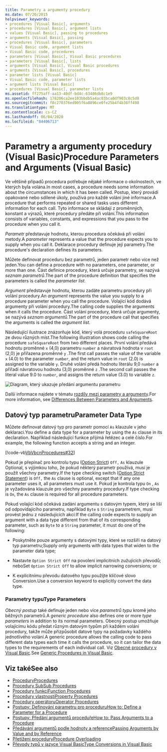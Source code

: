 ```yaml
---
title: Parametry a argumenty procedury
ms.date: 07/20/2015
helpviewer_keywords:
- procedures [Visual Basic], arguments
- procedures [Visual Basic], argument lists
- values [Visual Basic], passing to procedures
- arguments [Visual Basic], passing
- procedures [Visual Basic], parameters
- Visual Basic code, argument lists
- Visual Basic code, procedures
- parameters [Visual Basic], Visual Basic procedures
- parameters [Visual Basic], lists
- arguments [Visual Basic], Visual Basic procedures
- arguments [Visual Basic], procedures
- parameter lists [Visual Basic]
- Visual Basic code, parameter lists
- argument lists [Visual Basic]
- procedures [Visual Basic], parameter lists
ms.assetid: ff275aff-aa13-40df-bd4c-63486db8c1e9
ms.openlocfilehash: 178206ca2ee103bbdb5a4ac03bca0df903c8c5d8
ms.sourcegitcommit: f8c270376ed905f6a8896ce0fe25b4f4b38ff498
ms.translationtype: MT
ms.contentlocale: cs-CZ
ms.lasthandoff: 06/04/2020
ms.locfileid: "84406713"
---
```

# <a name="procedure-parameters-and-arguments-visual-basic"></a><span data-ttu-id="b879c-102">Parametry a argumenty procedury (Visual Basic)</span><span class="sxs-lookup"><span data-stu-id="b879c-102">Procedure Parameters and Arguments (Visual Basic)</span></span>
<span data-ttu-id="b879c-103">Ve většině případů procedura potřebuje nějaké informace o okolnostech, ve kterých byla volána.</span><span class="sxs-lookup"><span data-stu-id="b879c-103">In most cases, a procedure needs some information about the circumstances in which it has been called.</span></span> <span data-ttu-id="b879c-104">Postup, který provádí opakované nebo sdílené úkoly, používá pro každé volání jiné informace.</span><span class="sxs-lookup"><span data-stu-id="b879c-104">A procedure that performs repeated or shared tasks uses different information for each call.</span></span> <span data-ttu-id="b879c-105">Tyto informace se skládají z proměnných, konstant a výrazů, které procedury předáte při volání.</span><span class="sxs-lookup"><span data-stu-id="b879c-105">This information consists of variables, constants, and expressions that you pass to the procedure when you call it.</span></span>  
  
 <span data-ttu-id="b879c-106">*Parametr* představuje hodnotu, kterou procedura očekává při volání metody.</span><span class="sxs-lookup"><span data-stu-id="b879c-106">A *parameter* represents a value that the procedure expects you to supply when you call it.</span></span> <span data-ttu-id="b879c-107">Deklarace procedury definuje její parametry.</span><span class="sxs-lookup"><span data-stu-id="b879c-107">The procedure's declaration defines its parameters.</span></span>  
  
 <span data-ttu-id="b879c-108">Můžete definovat proceduru bez parametrů, jeden parametr nebo více než jeden.</span><span class="sxs-lookup"><span data-stu-id="b879c-108">You can define a procedure with no parameters, one parameter, or more than one.</span></span> <span data-ttu-id="b879c-109">Část definice procedury, která určuje parametry, se nazývá *seznam parametrů*.</span><span class="sxs-lookup"><span data-stu-id="b879c-109">The part of the procedure definition that specifies the parameters is called the *parameter list*.</span></span>  
  
 <span data-ttu-id="b879c-110">*Argument* představuje hodnotu, kterou zadáte parametru procedury při volání procedury.</span><span class="sxs-lookup"><span data-stu-id="b879c-110">An *argument* represents the value you supply to a procedure parameter when you call the procedure.</span></span> <span data-ttu-id="b879c-111">Volající kód dodává argumenty při volání procedury.</span><span class="sxs-lookup"><span data-stu-id="b879c-111">The calling code supplies the arguments when it calls the procedure.</span></span> <span data-ttu-id="b879c-112">Část volání procedury, která určuje argumenty, se nazývá *seznam argumentů*.</span><span class="sxs-lookup"><span data-stu-id="b879c-112">The part of the procedure call that specifies the arguments is called the *argument list*.</span></span>  
  
 <span data-ttu-id="b879c-113">Následující ilustrace znázorňuje kód, který volá proceduru `safeSquareRoot` ze dvou různých míst.</span><span class="sxs-lookup"><span data-stu-id="b879c-113">The following illustration shows code calling the procedure `safeSquareRoot` from two different places.</span></span> <span data-ttu-id="b879c-114">První volání předává hodnotu proměnné `x` (4,0) parametru `number` a návratová hodnota v `root` (2,0) je přiřazena proměnné `y` .</span><span class="sxs-lookup"><span data-stu-id="b879c-114">The first call passes the value of the variable `x` (4.0) to the parameter `number`, and the return value in `root` (2.0) is assigned to the variable `y`.</span></span> <span data-ttu-id="b879c-115">Druhé volání předá hodnotu literálu 9,0 `number` a přiřadí návratovou hodnotu (3,0) proměnné `z` .</span><span class="sxs-lookup"><span data-stu-id="b879c-115">The second call passes the literal value 9.0 to `number`, and assigns the return value (3.0) to variable `z`.</span></span>  
  
 ![Diagram, který ukazuje předání argumentu parametru](./media/procedure-parameters-and-arguments/pass-argument-parameter.gif)  
  
 <span data-ttu-id="b879c-117">Další informace najdete v tématu [rozdíly mezi parametry a argumenty](./differences-between-parameters-and-arguments.md).</span><span class="sxs-lookup"><span data-stu-id="b879c-117">For more information, see [Differences Between Parameters and Arguments](./differences-between-parameters-and-arguments.md).</span></span>  
  
## <a name="parameter-data-type"></a><span data-ttu-id="b879c-118">Datový typ parametru</span><span class="sxs-lookup"><span data-stu-id="b879c-118">Parameter Data Type</span></span>  
 <span data-ttu-id="b879c-119">Můžete definovat datový typ pro parametr pomocí `As` klauzule v jeho deklaraci.</span><span class="sxs-lookup"><span data-stu-id="b879c-119">You define a data type for a parameter by using the `As` clause in its declaration.</span></span> <span data-ttu-id="b879c-120">Například následující funkce přijímá řetězec a celé číslo.</span><span class="sxs-lookup"><span data-stu-id="b879c-120">For example, the following function accepts a string and an integer.</span></span>  
  
 [!code-vb[VbVbcnProcedures#32](~/samples/snippets/visualbasic/VS_Snippets_VBCSharp/VbVbcnProcedures/VB/Class1.vb#32)]  
  
 <span data-ttu-id="b879c-121">Pokud je přepínač pro kontrolu typu ([Option Strict](../../../language-reference/statements/option-strict-statement.md)) `Off,` `As` klauzule Optional, s výjimkou toho, že pokud některý parametr používá, musí je použít všechny parametry.</span><span class="sxs-lookup"><span data-stu-id="b879c-121">If the type checking switch ([Option Strict Statement](../../../language-reference/statements/option-strict-statement.md)) is `Off,` the `As` clause is optional, except that if any one parameter uses it, all parameters must use it.</span></span> <span data-ttu-id="b879c-122">Pokud je kontrola typu `On` , `As` je vyžadována klauzule pro všechny parametry procedury.</span><span class="sxs-lookup"><span data-stu-id="b879c-122">If type checking is `On`, the `As` clause is required for all procedure parameters.</span></span>  
  
 <span data-ttu-id="b879c-123">Pokud volající kód očekává zadání argumentu s datovým typem, který se liší od odpovídajícího parametru, například `Byte` s `String` parametrem, musí provést jednu z následujících akcí:</span><span class="sxs-lookup"><span data-stu-id="b879c-123">If the calling code expects to supply an argument with a data type different from that of its corresponding parameter, such as `Byte` to a `String` parameter, it must do one of the following:</span></span>  
  
- <span data-ttu-id="b879c-124">Poskytněte pouze argumenty s datovými typy, které se rozšíří na datový typ parametru;</span><span class="sxs-lookup"><span data-stu-id="b879c-124">Supply only arguments with data types that widen to the parameter data type;</span></span>  
  
- <span data-ttu-id="b879c-125">Nastavte `Option Strict Off` na povolení implicitních zužujících převodů; nebo</span><span class="sxs-lookup"><span data-stu-id="b879c-125">Set `Option Strict Off` to allow implicit narrowing conversions; or</span></span>  
  
- <span data-ttu-id="b879c-126">K explicitnímu převodu datového typu použijte klíčové slovo Conversion.</span><span class="sxs-lookup"><span data-stu-id="b879c-126">Use a conversion keyword to explicitly convert the data type.</span></span>  
  
### <a name="type-parameters"></a><span data-ttu-id="b879c-127">Parametry typu</span><span class="sxs-lookup"><span data-stu-id="b879c-127">Type Parameters</span></span>  
 <span data-ttu-id="b879c-128">*Obecný postup* také definuje jeden nebo více *parametrů typu* kromě jeho běžných parametrů.</span><span class="sxs-lookup"><span data-stu-id="b879c-128">A *generic procedure* also defines one or more *type parameters* in addition to its normal parameters.</span></span> <span data-ttu-id="b879c-129">Obecný postup umožňuje volajícímu kódu předat různým datovým typům při každém volání procedury, takže může přizpůsobit datové typy na požadavky každého jednotlivého volání.</span><span class="sxs-lookup"><span data-stu-id="b879c-129">A generic procedure allows the calling code to pass different data types each time it calls the procedure, so it can tailor the data types to the requirements of each individual call.</span></span> <span data-ttu-id="b879c-130">Viz [Obecné procedury v Visual Basic](../data-types/generic-procedures.md).</span><span class="sxs-lookup"><span data-stu-id="b879c-130">See [Generic Procedures in Visual Basic](../data-types/generic-procedures.md).</span></span>  
  
## <a name="see-also"></a><span data-ttu-id="b879c-131">Viz také</span><span class="sxs-lookup"><span data-stu-id="b879c-131">See also</span></span>

- [<span data-ttu-id="b879c-132">Procedury</span><span class="sxs-lookup"><span data-stu-id="b879c-132">Procedures</span></span>](./index.md)
- [<span data-ttu-id="b879c-133">Procedury Sub</span><span class="sxs-lookup"><span data-stu-id="b879c-133">Sub Procedures</span></span>](./sub-procedures.md)
- [<span data-ttu-id="b879c-134">Procedury funkcí</span><span class="sxs-lookup"><span data-stu-id="b879c-134">Function Procedures</span></span>](./function-procedures.md)
- [<span data-ttu-id="b879c-135">Procedury vlastnosti</span><span class="sxs-lookup"><span data-stu-id="b879c-135">Property Procedures</span></span>](./property-procedures.md)
- [<span data-ttu-id="b879c-136">Procedury operátoru</span><span class="sxs-lookup"><span data-stu-id="b879c-136">Operator Procedures</span></span>](./operator-procedures.md)
- [<span data-ttu-id="b879c-137">Postupy: Definování parametru pro proceduru</span><span class="sxs-lookup"><span data-stu-id="b879c-137">How to: Define a Parameter for a Procedure</span></span>](./how-to-define-a-parameter-for-a-procedure.md)
- [<span data-ttu-id="b879c-138">Postupy: Předání argumentů proceduře</span><span class="sxs-lookup"><span data-stu-id="b879c-138">How to: Pass Arguments to a Procedure</span></span>](./how-to-pass-arguments-to-a-procedure.md)
- [<span data-ttu-id="b879c-139">Předávání argumentů podle hodnoty a reference</span><span class="sxs-lookup"><span data-stu-id="b879c-139">Passing Arguments by Value and by Reference</span></span>](./passing-arguments-by-value-and-by-reference.md)
- [<span data-ttu-id="b879c-140">Přetížení procedury</span><span class="sxs-lookup"><span data-stu-id="b879c-140">Procedure Overloading</span></span>](./procedure-overloading.md)
- [<span data-ttu-id="b879c-141">Převody typů v jazyce Visual Basic</span><span class="sxs-lookup"><span data-stu-id="b879c-141">Type Conversions in Visual Basic</span></span>](../data-types/type-conversions.md)
